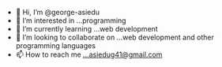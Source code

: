 - 👋 Hi, I’m @george-asiedu
- 👀 I’m interested in ...programming
- 🌱 I’m currently learning ...web development
- 💞️ I’m looking to collaborate on ...web development and other programming languages
- 📫 How to reach me ...asiedug41@gmail.com

<!---
george-asiedu/george-asiedu is a ✨ special ✨ repository because its `README.md` (this file) appears on your GitHub profile.
You can click the Preview link to take a look at your changes.
--->
